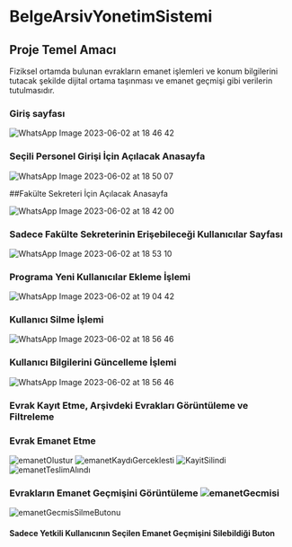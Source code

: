 # BelgeArsivYonetimSistemi

## Proje Temel Amacı
Fiziksel ortamda bulunan evrakların emanet işlemleri ve konum bilgilerini tutacak şekilde dijital ortama taşınması ve
emanet geçmişi gibi verilerin tutulmasıdır.


### Giriş sayfası

![WhatsApp Image 2023-06-02 at 18 46 42](https://github.com/yaseminyucel/BelgeArsivYonetimSistemi/assets/102298287/905f613b-bc36-4325-9286-5c1c141e59bd)

### Seçili Personel Girişi İçin Açılacak Anasayfa

![WhatsApp Image 2023-06-02 at 18 50 07](https://github.com/yaseminyucel/BelgeArsivYonetimSistemi/assets/102298287/7edeeacf-e291-43dd-8670-4c31d2bc0200)

##Fakülte Sekreteri İçin Açılacak Anasayfa

![WhatsApp Image 2023-06-02 at 18 42 00](https://github.com/yaseminyucel/BelgeArsivYonetimSistemi/assets/102298287/1fe2227b-d05e-4fcc-9639-6f7ed62cd6e1)


### Sadece Fakülte Sekreterinin Erişebileceği Kullanıcılar Sayfası
![WhatsApp Image 2023-06-02 at 18 53 10](https://github.com/yaseminyucel/BelgeArsivYonetimSistemi/assets/102298287/f1e1eded-3fd2-4fce-9787-3084eb012470)

### Programa Yeni Kullanıcılar Ekleme İşlemi
![WhatsApp Image 2023-06-02 at 19 04 42](https://github.com/yaseminyucel/BelgeArsivYonetimSistemi/assets/102298287/a7ea358b-d25a-4f42-a4da-083b1569224d)


### Kullanıcı Silme İşlemi

![WhatsApp Image 2023-06-02 at 18 56 46](https://github.com/yaseminyucel/BelgeArsivYonetimSistemi/assets/102298287/a3b80bd3-4468-4b26-a1ff-91bcbfb9bdfb)


### Kullanıcı Bilgilerini Güncelleme İşlemi

![WhatsApp Image 2023-06-02 at 18 56 46](https://github.com/yaseminyucel/BelgeArsivYonetimSistemi/assets/102298287/5f7e38e1-509c-43fb-9f3e-58974f0e5fdd)





### Evrak Kayıt Etme, Arşivdeki Evrakları Görüntüleme ve Filtreleme





### Evrak Emanet Etme 

![emanetOlustur](https://github.com/yaseminyucel/BelgeArsivYonetimSistemi/assets/109875607/9751fc10-a482-4239-926d-4c79c87ca66e)
![emanetKaydıGerceklesti](https://github.com/yaseminyucel/BelgeArsivYonetimSistemi/assets/109875607/557db171-8a17-4aca-a396-617e3495526a)
![KayitSilindi](https://github.com/yaseminyucel/BelgeArsivYonetimSistemi/assets/109875607/cbb6da56-1f60-4749-9f41-b1bcf57a527c)
![emanetTeslimAlındı](https://github.com/yaseminyucel/BelgeArsivYonetimSistemi/assets/109875607/f8dbf114-2641-4d47-b92a-24e5ab357e78)


### Evrakların Emanet Geçmişini Görüntüleme ![emanetGecmisi](https://github.com/yaseminyucel/BelgeArsivYonetimSistemi/assets/109875607/150c4cc7-d868-4112-8178-518366644e2a)
![emanetGecmisSilmeButonu](https://github.com/yaseminyucel/BelgeArsivYonetimSistemi/assets/109875607/3b2a1310-091f-417d-b0d3-535badfa137a)

#### Sadece Yetkili Kullanıcının Seçilen Emanet Geçmişini Silebildiği Buton





